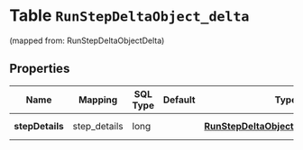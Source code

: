 
# Table `RunStepDeltaObject_delta`
(mapped from: RunStepDeltaObjectDelta)

## Properties
Name | Mapping | SQL Type | Default | Type | Description | Notes
---- | ------- | -------- | ------- | ---- | ----------- | -----
**stepDetails** | step_details | long |  | [**RunStepDeltaObjectDeltaStepDetails**](RunStepDeltaObjectDeltaStepDetails.md) |  |  [optional] [foreignkey]



